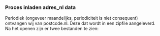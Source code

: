 ### Proces inladen adres_nl data

Periodiek (ongeveer maandelijks, periodiciteit is niet consequent) ontvangen wij van postcode.nl. 
Deze dat wordt in een zipfile aangeleverd. Na het openen zijn er twee bestanden te zien:
